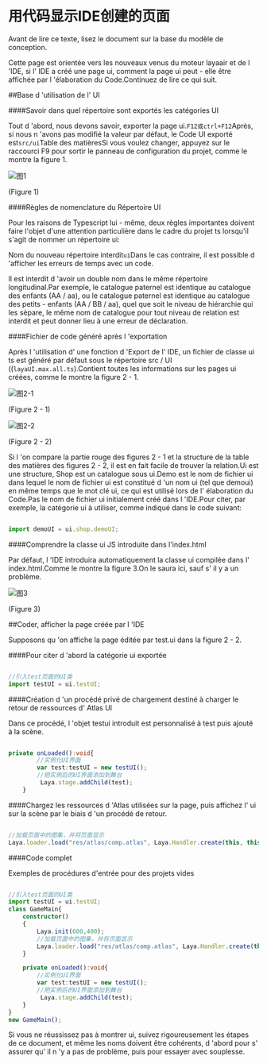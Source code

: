 # 用代码显示IDE创建的页面

Avant de lire ce texte, lisez le document sur la base du modèle de conception.

Cette page est orientée vers les nouveaux venus du moteur layaair et de l 'IDE, si l' IDE a créé une page ui, comment la page ui peut - elle être affichée par l 'élaboration du Code.Continuez de lire ce qui suit.



##Base d 'utilisation de l' UI

####Savoir dans quel répertoire sont exportés les catégories UI

Tout d 'abord, nous devons savoir, exporter la page ui.`F12或ctrl+F12`Après, si nous n 'avons pas modifié la valeur par défaut, le Code UI exporté est`src/ui`Table des matièresSi vous voulez changer, appuyez sur le raccourci F9 pour sortir le panneau de configuration du projet, comme le montre la figure 1.

![图1](img/1.png) 


(Figure 1)

####Règles de nomenclature du Répertoire UI

Pour les raisons de Typescript lui - même, deux règles importantes doivent faire l'objet d'une attention particulière dans le cadre du projet ts lorsqu'il s'agit de nommer un répertoire ui:

Nom du nouveau répertoire interdit`ui`Dans le cas contraire, il est possible d 'afficher les erreurs de temps avec un code.

Il est interdit d 'avoir un double nom dans le même répertoire longitudinal.Par exemple, le catalogue paternel est identique au catalogue des enfants (AA / aa), ou le catalogue paternel est identique au catalogue des petits - enfants (AA / BB / aa), quel que soit le niveau de hiérarchie qui les sépare, le même nom de catalogue pour tout niveau de relation est interdit et peut donner lieu à une erreur de déclaration.

####Fichier de code généré après l 'exportation

Après l 'utilisation d' une fonction d 'Export de l' IDE, un fichier de classe ui ts est généré par défaut sous le répertoire src / UI ((`layaUI.max.all.ts`).Contient toutes les informations sur les pages ui créées, comme le montre la figure 2 - 1.

![图2-1](img/2-1.png) 


(Figure 2 - 1)

![图2-2](img/2-2.png) 


(Figure 2 - 2)

Si l 'on compare la partie rouge des figures 2 - 1 et la structure de la table des matières des figures 2 - 2, il est en fait facile de trouver la relation.Ui est une structure, Shop est un catalogue sous ui.Demo est le nom de fichier ui dans lequel le nom de fichier ui est constitué d 'un nom ui (tel que demoui) en même temps que le mot clé ui, ce qui est utilisé lors de l' élaboration du Code.Pas le nom de fichier ui initialement créé dans l 'IDE.Pour citer, par exemple, la catégorie ui à utiliser, comme indiqué dans le code suivant:


```typescript

import demoUI = ui.shop.demoUI;
```


####Comprendre la classe ui JS introduite dans l'index.html

Par défaut, l 'IDE introduira automatiquement la classe ui compilée dans l' index.html.Comme le montre la figure 3.On le saura ici, sauf s' il y a un problème.

![图3](img/3.png)  


(Figure 3)



##Coder, afficher la page créée par l 'IDE

Supposons qu 'on affiche la page éditée par test.ui dans la figure 2 - 2.

####Pour citer d 'abord la catégorie ui exportée


```typescript

//引入test页面的UI类
import testUI = ui.testUI;
```


####Création d 'un procédé privé de chargement destiné à charger le retour de ressources d' Atlas UI

Dans ce procédé, l 'objet testui introduit est personnalisé à test puis ajouté à la scène.


```typescript

private onLoaded():void{
        //实例化UI界面
        var test:testUI = new testUI();
        //把实例后的UI界面添加到舞台
         Laya.stage.addChild(test);
    }
```


####Chargez les ressources d 'Atlas utilisées sur la page, puis affichez l' ui sur la scène par le biais d 'un procédé de retour.


```typescript

//加载页面中的图集，并将页面显示
Laya.loader.load("res/atlas/comp.atlas", Laya.Handler.create(this, this.onLoaded));
```


####Code complet

Exemples de procédures d'entrée pour des projets vides


```typescript

//引入test页面的UI类
import testUI = ui.testUI;
class GameMain{
    constructor()
    {
        Laya.init(600,400);
      	//加载页面中的图集，并将页面显示
        Laya.loader.load("res/atlas/comp.atlas", Laya.Handler.create(this, this.onLoaded));
    }

    private onLoaded():void{
        //实例化UI界面
        var test:testUI = new testUI();
        //把实例后的UI界面添加到舞台
         Laya.stage.addChild(test);
    }
}
new GameMain();
```




Si vous ne réussissez pas à montrer ui, suivez rigoureusement les étapes de ce document, et même les noms doivent être cohérents, d 'abord pour s' assurer qu' il n 'y a pas de problème, puis pour essayer avec souplesse.